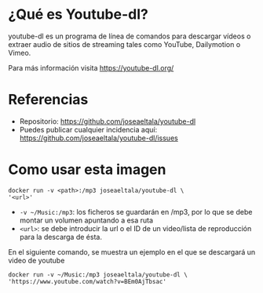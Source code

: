 # ¿Qué es Youtube-dl?
youtube-dl es un programa de línea de comandos para descargar vídeos o extraer audio de sitios de streaming tales como YouTube, Dailymotion o Vimeo.

Para más información visita https://youtube-dl.org/

# Referencias

 - Repositorio: https://github.com/joseaeltala/youtube-dl
 - Puedes publicar cualquier incidencia aquí: https://github.com/joseaeltala/youtube-dl/issues



# Como usar esta imagen

    docker run -v <path>:/mp3 joseaeltala/youtube-dl \
    '<url>'
 - `-v ~/Music:/mp3`: los ficheros se guardarán en /mp3, por lo que se debe montar un volumen apuntando a esa ruta
 - `<url>`: se debe introducir la url o el ID de un video/lista de reproducción para la descarga de ésta.

En el siguiente comando, se muestra un ejemplo en el que se descargará un video de youtube 

    docker run -v ~/Music:/mp3 joseaeltala/youtube-dl \
    'https://www.youtube.com/watch?v=BEm0AjTbsac'


 
